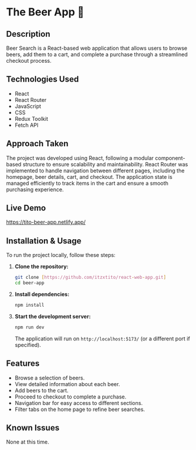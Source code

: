 # The Beer App 🍻  

## Description  
Beer Search is a React-based web application that allows users to browse beers, add them to a cart, and complete a purchase through a streamlined checkout process.  

## Technologies Used  
- React  
- React Router  
- JavaScript  
- CSS  
- Redux Toolkit
- Fetch API

## Approach Taken  
The project was developed using React, following a modular component-based structure to ensure scalability and maintainability. React Router was implemented to handle navigation between different pages, including the homepage, beer details, cart, and checkout. The application state is managed efficiently to track items in the cart and ensure a smooth purchasing experience.  

## Live Demo  
https://tito-beer-app.netlify.app/

## Installation & Usage  
To run the project locally, follow these steps:  

1. **Clone the repository:**  
   ```bash
   git clone [https://github.com/itzxtito/react-web-app.git]
   cd beer-app
   ```  

2. **Install dependencies:**  
   ```bash
   npm install
   ```  

3. **Start the development server:**  
   ```bash
   npm run dev
   ```  
   The application will run on `http://localhost:5173/` (or a different port if specified).  

## Features  
- Browse a selection of beers.  
- View detailed information about each beer.  
- Add beers to the cart.  
- Proceed to checkout to complete a purchase.  
- Navigation bar for easy access to different sections.  
- Filter tabs on the home page to refine beer searches.  

## Known Issues  
None at this time.  

